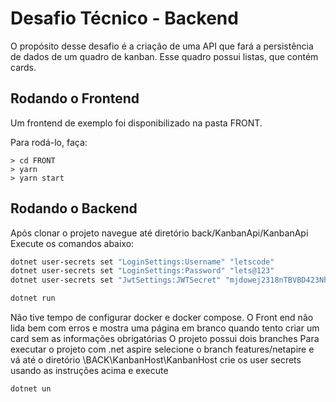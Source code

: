 # Desafio Técnico - Backend

O propósito desse desafio é a criação de uma API que fará a persistência de dados de um quadro de kanban. Esse quadro possui listas, que contém cards.

## Rodando o Frontend

Um frontend de exemplo foi disponibilizado na pasta FRONT.

Para rodá-lo, faça:

```console
> cd FRONT
> yarn
> yarn start
```

## Rodando o Backend

 Após clonar o projeto navegue até  diretório back/KanbanApi/KanbanApi
Execute os comandos abaixo:
```bash
dotnet user-secrets set "LoginSettings:Username" "letscode"
dotnet user-secrets set "LoginSettings:Password" "lets@123"
dotnet user-secrets set "JwtSettings:JWTSecret" "mjdowej2318nTBVBD423Nheu3wg4RVDE2334ufnGRDFBV3EEWM4MXSDHQWEIRWNEHBUBneer"
```
```bash
dotnet run
```
Não tive tempo de configurar docker e docker compose.
O Front end não lida bem com erros e mostra uma página em branco quando tento criar um card sem as informações obrigatórias
O projeto possui dois branches
Para executar o projeto com .net aspire selecione o branch features/netapire e vá até o diretório \BACK\KanbanHost\KanbanHost 
crie os user secrets usando as instruções acima e execute
```bash
dotnet un
```
